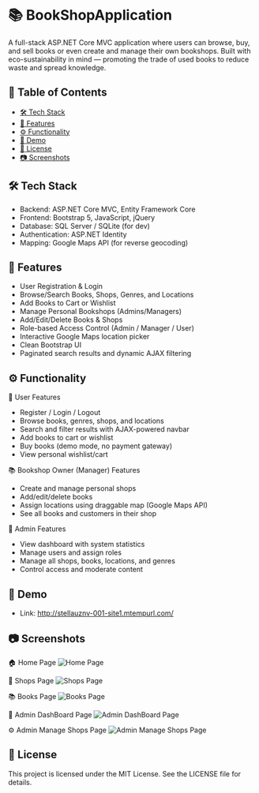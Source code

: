 # 📚 BookShopApplication
A full-stack ASP.NET Core MVC application where users can browse, buy, and sell books or even create and manage their own bookshops. Built with eco-sustainability in mind — promoting the trade of used books to reduce waste and spread knowledge.

## 🧭 Table of Contents
- [🛠️ Tech Stack](#-tech-stack)
- [🚀 Features](#-Features)
- [⚙️ Functionality](#-Functionality)
- [🎥 Demo](#-Demo)
- [🪪 License](#-License)
- [📷 Screenshots](#-Screenshots)

## 🛠️ Tech Stack
- Backend: ASP.NET Core MVC, Entity Framework Core
- Frontend: Bootstrap 5, JavaScript, jQuery
- Database: SQL Server / SQLite (for dev)
- Authentication: ASP.NET Identity
- Mapping: Google Maps API (for reverse geocoding)

## 🚀 Features
- User Registration & Login
- Browse/Search Books, Shops, Genres, and Locations
- Add Books to Cart or Wishlist
- Manage Personal Bookshops (Admins/Managers)
- Add/Edit/Delete Books & Shops
- Role-based Access Control (Admin / Manager / User)
- Interactive Google Maps location picker
- Clean Bootstrap UI
- Paginated search results and dynamic AJAX filtering

## ⚙️ Functionality
🛒 User Features
- Register / Login / Logout
- Browse books, genres, shops, and locations
- Search and filter results with AJAX-powered navbar
- Add books to cart or wishlist
- Buy books (demo mode, no payment gateway)
- View personal wishlist/cart

📚 Bookshop Owner (Manager) Features
- Create and manage personal shops
- Add/edit/delete books
- Assign locations using draggable map (Google Maps API)
- See all books and customers in their shop

🔐 Admin Features
- View dashboard with system statistics
- Manage users and assign roles
- Manage all shops, books, locations, and genres
- Control access and moderate content

## 🎥 Demo
- Link: http://stellauznv-001-site1.mtempurl.com/

## 📷 Screenshots

🏠 Home Page
![Home Page](wwwroot/screenshots/home-page.png)

🛒 Shops Page
![Shops Page](wwwroot/screenshots/shops-page.png)

📚 Books Page
![Books Page](wwwroot/screenshots/books-page.png)

🔐 Admin DashBoard Page
![Admin DashBoard Page](wwwroot/screenshots/admin-dashboard-page.png)

⚙️ Admin Manage Shops Page
![Admin Manage Shops Page](wwwroot/screenshots/admin-manage-shops-page.png)

## 🪪 License
This project is licensed under the MIT License. See the LICENSE file for details.
